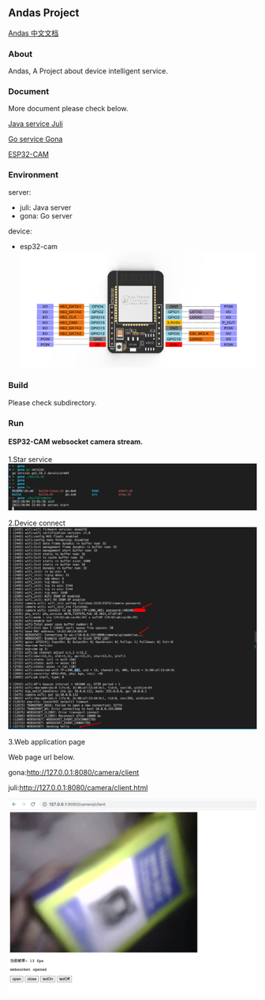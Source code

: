 <!--
 * @Author: Vitcou
 * @Date: 2022-07-21 01:47:54
 * @Description: 
-->
Andas Project
---

[Andas 中文文档](./README-zh.md)


### About

Andas, A Project about device intelligent service.

### Document

More document please check below.

[Java service Juli](./server/juli/README-zh.md)

[Go service Gona](./server/gona/README-zh.md)

[ESP32-CAM](./device/esp32-cam/README-zh.md)

### Environment
server: 
+ juli: Java server
+ gona: Go server

device:
+ esp32-cam
![ESP32-CAM](./device/esp32-cam/doc/ESP32-CAM.png)  
  
### Build

Please check subdirectory.

### Run
#### ESP32-CAM websocket camera stream.
1.Star service
![](.assets/2022-10-04-22-17-07.png)

2.Device connect
![](.assets/2022-10-04-23-06-41.png)

3.Web application page

Web page url below.

gona:http://127.0.0.1:8080/camera/client

juli:http://127.0.0.1:8080/camera/client.html

![](.assets/2022-10-04-23-10-54.png)